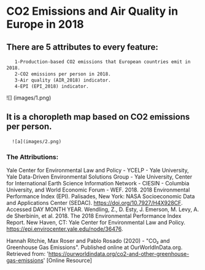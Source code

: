 # CO2 Emissions and Air Quality in Europe in 2018

## There are 5 attributes to every feature:
       1-Production-based CO2 emissions that European countries emit in 2018.
       2-CO2 emissions per person in 2018.
       3-Air quality (AIR_2018) indicator.
       4-EPI (EPI_2018) indicator.
      
![] (images/1.png)
       
     
 ## It is a choropleth map based on CO2 emissions per person.
      
      ![a](images/2.png)
      
 ### The Attributions:

Yale Center for Environmental Law and Policy - YCELP - Yale University, Yale Data-Driven Environmental Solutions Group - Yale University, Center for International Earth Science Information Network - CIESIN - Columbia University, and World Economic Forum - WEF. 2018. 2018 Environmental Performance Index (EPI). Palisades, New York: NASA Socioeconomic Data and Applications Center (SEDAC). https://doi.org/10.7927/H4X928CF. Accessed DAY MONTH YEAR.
Wendling, Z., D. Esty, J. Emerson, M. Levy, A. de Sherbinin, et al. 2018. The 2018 Environmental Performance Index Report. New Haven, CT: Yale Center for Environmental Law and Policy. https://epi.envirocenter.yale.edu/node/36476.

Hannah Ritchie, Max Roser and Pablo Rosado (2020) - "CO₂ and Greenhouse Gas Emissions". Published online at OurWorldInData.org. Retrieved from: 'https://ourworldindata.org/co2-and-other-greenhouse-gas-emissions' [Online Resource]
 
